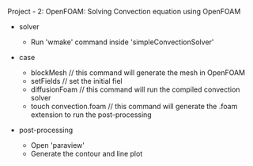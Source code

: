 Project - 2: OpenFOAM: Solving Convection equation using OpenFOAM

* solver
  * Run 'wmake' command inside 'simpleConvectionSolver'
 
* case
  * blockMesh             // this command will generate the mesh in OpenFOAM
  * setFields           // set the initial fiel
  * diffusionFoam       // this command will run the compiled convection solver 
  * touch convection.foam  // this command will generate the .foam extension to run the post-processing
 
* post-processing
  * Open 'paraview'
  * Generate the contour and line plot 

